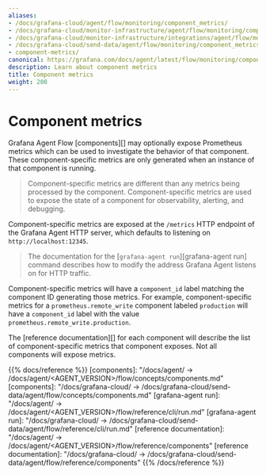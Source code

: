 ```yaml
---
aliases:
- /docs/grafana-cloud/agent/flow/monitoring/component_metrics/
- /docs/grafana-cloud/monitor-infrastructure/agent/flow/monitoring/component_metrics/
- /docs/grafana-cloud/monitor-infrastructure/integrations/agent/flow/monitoring/component_metrics/
- /docs/grafana-cloud/send-data/agent/flow/monitoring/component_metrics/
- component-metrics/
canonical: https://grafana.com/docs/agent/latest/flow/monitoring/component_metrics/
description: Learn about component metrics
title: Component metrics
weight: 200
---
```


# Component metrics

Grafana Agent Flow [components][] may optionally expose Prometheus metrics
which can be used to investigate the behavior of that component. These
component-specific metrics are only generated when an instance of that
component is running.

> Component-specific metrics are different than any metrics being processed by
> the component. Component-specific metrics are used to expose the state of a
> component for observability, alerting, and debugging.

Component-specific metrics are exposed at the `/metrics` HTTP endpoint of the
Grafana Agent HTTP server, which defaults to listening on
`http://localhost:12345`.

> The documentation for the [`grafana-agent run`][grafana-agent run] command describes how to
> modify the address Grafana Agent listens on for HTTP traffic.

Component-specific metrics will have a `component_id` label matching the
component ID generating those metrics. For example, component-specific metrics
for a `prometheus.remote_write` component labeled `production` will have a
`component_id` label with the value `prometheus.remote_write.production`.

The [reference documentation][] for each component will describe the list of
component-specific metrics that component exposes. Not all components will
expose metrics.

{{% docs/reference %}}
[components]: "/docs/agent/ -> /docs/agent/<AGENT_VERSION>/flow/concepts/components.md"
[components]: "/docs/grafana-cloud/ -> /docs/grafana-cloud/send-data/agent/flow/concepts/components.md"
[grafana-agent run]: "/docs/agent/ -> /docs/agent/<AGENT_VERSION>/flow/reference/cli/run.md"
[grafana-agent run]: "/docs/grafana-cloud/ -> /docs/grafana-cloud/send-data/agent/flow/reference/cli/run.md"
[reference documentation]: "/docs/agent/ -> /docs/agent/<AGENT_VERSION>/flow/reference/components"
[reference documentation]: "/docs/grafana-cloud/ -> /docs/grafana-cloud/send-data/agent/flow/reference/components"
{{% /docs/reference %}}